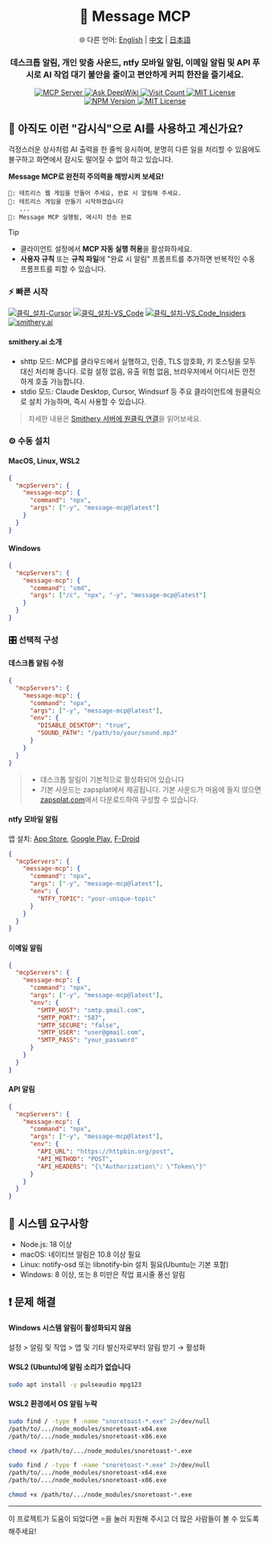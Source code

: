 <div align="center">
  <h1>💬 Message MCP</h1>
  <p>
    🌐 다른 언어:
    <a href="README.md">English</a> |
    <a href="README.zh.md">中文</a> |
    <a href="README.ja.md">日本語</a>
  </p>
  <h3>데스크톱 알림, 개인 맞춤 사운드, ntfy 모바일 알림, 이메일 알림 및 API 푸시로 AI 작업 대기 불안을 줄이고 편안하게 커피 한잔을 즐기세요.</h3>
  <a href="https://modelcontextprotocol.io">
    <img src="https://img.shields.io/badge/MCP-Server-gold?labelColor=wheat&color=limegreen" title="MCP Server"/>
  </a>
  <a href="https://deepwiki.com/gimjin/message-mcp">
    <img src="https://deepwiki.com/badge.svg" alt="Ask DeepWiki">
  </a>
  <a href="https://dash.cloudflare.com">
    <img src="https://message-mcp-werker.kimseongrim.workers.dev/visit-count.svg?v=5" title="Visit Count"/>
  </a>
  <a href="https://github.com/gimjin/message-mcp/blob/main/.github/workflows/ci.yml">
    <img src="https://img.shields.io/github/actions/workflow/status/gimjin/message-mcp/ci.yml" alt="MIT License">
  </a>
  <a href="https://www.npmjs.com/package/message-mcp">
    <img src="https://img.shields.io/npm/v/message-mcp" alt="NPM Version">
  </a>
  <a href="https://github.com/gimjin/message-mcp/blob/main/LICENSE">
    <img src="https://img.shields.io/github/license/gimjin/message-mcp" alt="MIT License">
  </a>
</div>

## 🤔 아직도 이런 "감시식"으로 AI를 사용하고 계신가요?

걱정스러운 상사처럼 AI 출력을 한 줄씩 응시하며, 분명히 다른 일을 처리할 수 있음에도 불구하고 화면에서 잠시도 떨어질 수 없어 하고 있습니다.

**Message MCP로 완전히 주의력을 해방시켜 보세요!**

```text
🧑: 테트리스 웹 게임을 만들어 주세요, 완료 시 알림해 주세요.
🤖: 테트리스 게임을 만들기 시작하겠습니다
   ...
💬: Message MCP 실행됨, 메시지 전송 완료
```

> [!TIP]
>
> - 클라이언트 설정에서 **MCP 자동 실행 허용**을 활성화하세요.
> - **사용자 규칙** 또는 **규칙 파일**에 "완료 시 알림" 프롬프트를 추가하면 반복적인 수동 프롬프트를 피할 수 있습니다.

### ⚡️ 빠른 시작

[![클릭_설치-Cursor](https://img.shields.io/badge/클릭_설치-Cursor-171717)](https://cursor.com/install-mcp?name=message-mcp&config=eyJjb21tYW5kIjogIm5weCIsImFyZ3MiOiBbIm1lc3NhZ2UtbWNwQGxhdGVzdCJdfQ==) [![클릭_설치-VS_Code](https://img.shields.io/badge/클릭_설치-VS_Code-0098FF)](https://insiders.vscode.dev/redirect?url=vscode:mcp/install?{%22name%22:%22message-mcp%22,%22command%22:%22npx%22,%22args%22:[%22message-mcp@latest%22]}) [![클릭_설치-VS_Code_Insiders](https://img.shields.io/badge/클릭_설치-VS_Code_Insiders-24bfa5)](https://insiders.vscode.dev/redirect?url=vscode-insiders:mcp/install?{%22name%22:%22message-mcp%22,%22command%22:%22npx%22,%22args%22:[%22message-mcp@latest%22]}) [![smithery.ai](https://smithery.ai/badge/@gimjin/message-mcp)](https://smithery.ai/server/@gimjin/message-mcp)

#### smithery.ai 소개

- shttp 모드: MCP를 클라우드에서 실행하고, 인증, TLS 암호화, 키 호스팅을 모두 대신 처리해 줍니다. 로컬 설정 없음, 유출 위험 없음, 브라우저에서 어디서든 안전하게 호출 가능합니다.
- stdio 모드: Claude Desktop, Cursor, Windsurf 등 주요 클라이언트에 원클릭으로 설치 가능하며, 즉시 사용할 수 있습니다.

> 자세한 내용은 [Smithery 서버에 원클릭 연결](https://smithery.ai/docs/getting_started/quickstart_connect#one-click-connect-to-smithery-servers)을 읽어보세요.

### ⚙️ 수동 설치

#### MacOS, Linux, WSL2

```json
{
  "mcpServers": {
    "message-mcp": {
      "command": "npx",
      "args": ["-y", "message-mcp@latest"]
    }
  }
}
```

#### Windows

```json
{
  "mcpServers": {
    "message-mcp": {
      "command": "cmd",
      "args": ["/c", "npx", "-y", "message-mcp@latest"]
    }
  }
}
```

### 🎛️ 선택적 구성

#### 데스크톱 알림 수정

```json
{
  "mcpServers": {
    "message-mcp": {
      "command": "npx",
      "args": ["-y", "message-mcp@latest"],
      "env": {
        "DISABLE_DESKTOP": "true",
        "SOUND_PATH": "/path/to/your/sound.mp3"
      }
    }
  }
}
```

> - 데스크톱 알림이 기본적으로 활성화되어 있습니다
> - 기본 사운드는 zapsplat에서 제공됩니다. 기본 사운드가 마음에 들지 않으면 [zapsplat.com](https://zapsplat.com/)에서 다운로드하여 구성할 수 있습니다.

#### ntfy 모바일 알림

앱 설치: [App Store](https://apps.apple.com/us/app/ntfy/id1625396347), [Google Play](https://play.google.com/store/apps/details?id=io.heckel.ntfy), [F-Droid](https://f-droid.org/en/packages/io.heckel.ntfy/)

```json
{
  "mcpServers": {
    "message-mcp": {
      "command": "npx",
      "args": ["-y", "message-mcp@latest"],
      "env": {
        "NTFY_TOPIC": "your-unique-topic"
      }
    }
  }
}
```

#### 이메일 알림

```json
{
  "mcpServers": {
    "message-mcp": {
      "command": "npx",
      "args": ["-y", "message-mcp@latest"],
      "env": {
        "SMTP_HOST": "smtp.gmail.com",
        "SMTP_PORT": "587",
        "SMTP_SECURE": "false",
        "SMTP_USER": "user@gmail.com",
        "SMTP_PASS": "your_password"
      }
    }
  }
}
```

#### API 알림

```json
{
  "mcpServers": {
    "message-mcp": {
      "command": "npx",
      "args": ["-y", "message-mcp@latest"],
      "env": {
        "API_URL": "https://httpbin.org/post",
        "API_METHOD": "POST",
        "API_HEADERS": "{\"Authorization\": \"Token\"}"
      }
    }
  }
}
```

## 📌 시스템 요구사항

- Node.js: 18 이상
- macOS: 네이티브 알림은 10.8 이상 필요
- Linux: notify-osd 또는 libnotify-bin 설치 필요(Ubuntu는 기본 포함)
- Windows: 8 이상, 또는 8 미만은 작업 표시줄 풍선 알림

## ❗️ 문제 해결

#### Windows 시스템 알림이 활성화되지 않음

설정 > 알림 및 작업 > 앱 및 기타 발신자로부터 알림 받기 → 활성화

#### WSL2 (Ubuntu)에 알림 소리가 없습니다

```bash
sudo apt install -y pulseaudio mpg123
```

#### WSL2 환경에서 OS 알림 누락

```bash
sudo find / -type f -name "snoretoast-*.exe" 2>/dev/null
/path/to/.../node_modules/snoretoast-x64.exe
/path/to/.../node_modules/snoretoast-x86.exe

chmod +x /path/to/.../node_modules/snoretoast-*.exe
```

```bash
sudo find / -type f -name "snoretoast-*.exe" 2>/dev/null
/path/to/.../node_modules/snoretoast-x64.exe
/path/to/.../node_modules/snoretoast-x86.exe

chmod +x /path/to/.../node_modules/snoretoast-*.exe
```

---

이 프로젝트가 도움이 되었다면 ⭐️을 눌러 지원해 주시고 더 많은 사람들이 볼 수 있도록 해주세요!
